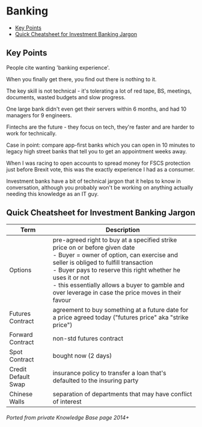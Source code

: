 # Banking

<!-- INDEX_START -->
- [Key Points](#key-points)
- [Quick Cheatsheet for Investment Banking Jargon](#quick-cheatsheet-for-investment-banking-jargon)
<!-- INDEX_END -->

## Key Points

People cite wanting 'banking experience'.

When you finally get there, you find out there is nothing to it.

The key skill is not technical - it's tolerating a lot of red tape, BS, meetings, documents, wasted budgets and slow progress.

One large bank didn't even get their servers within 6 months, and had 10 managers for 9 engineers.

Fintechs are the future - they focus on tech, they're faster and are harder to work for technically.

Case in point: compare app-first banks which you can open in 10 minutes to legacy high street banks that tell you to
get an appointment weeks away.

When I was racing to open accounts to spread money for FSCS protection just before Brexit vote, this was the exactly
experience I had as a consumer.

Investment banks have a bit of technical jargon that it helps to know in conversation, although you probably won't be
working on anything actually needing this knowledge as an IT guy.

## Quick Cheatsheet for Investment Banking Jargon

| Term                | Description                                                                                                                                                                                                                                                                                                                                     |
|---------------------|-------------------------------------------------------------------------------------------------------------------------------------------------------------------------------------------------------------------------------------------------------------------------------------------------------------------------------------------------|
| Options             | pre-agreed right to buy at a specified strike price on or before given date<br/>- Buyer = owner of option, can exercise and seller is obliged to fulfill transaction<br/>- Buyer pays to reserve this right whether he uses it or not<br/>- this essentially allows a buyer to gamble and over leverage in case the price moves in their favour |
| Futures Contract    | agreement to buy something at a future date for a price agreed today ("futures price" aka "strike price")                                                                                                                                                                                                                                       |
| Forward Contract    | non-std futures contract                                                                                                                                                                                                                                                                                                                        |
| Spot Contract       | bought now (2 days)                                                                                                                                                                                                                                                                                                                             |
| Credit Default Swap | insurance policy to transfer a loan that's defaulted to the insuring party                                                                                                                                                                                                                                                                      |
| Chinese Walls       | separation of departments that may have conflict of interest                                                                                                                                                                                                                                                                                    |

###### Ported from private Knowledge Base page 2014+
